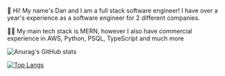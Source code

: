 👋 Hi! My name's Dan and I am a full stack software engineer! I have over a year's experience as a software engineer for 2 different companies.

👨‍💻 My main tech stack is MERN, however I also have commercial experience in AWS, Python, PSQL, TypeScript and much more

![Anurag's GitHub stats](https://github-readme-stats.vercel.app/api?username=danbeaumont95&show_icons=true&theme=radical)

[![Top Langs](https://github-readme-stats.vercel.app/api/top-langs/?username=danbeaumont95)](https://github.com/danbeaumont95/github-readme-stats)
